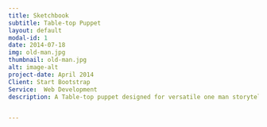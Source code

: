 ```yaml
---
title: Sketchbook
subtitle: Table-top Puppet
layout: default
modal-id: 1
date: 2014-07-18
img: old-man.jpg
thumbnail: old-man.jpg
alt: image-alt
project-date: April 2014
Client: Start Bootstrap
Service:  Web Development
description: A Table-top puppet designed for versatile one man storytelling


---
```

